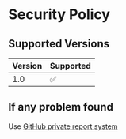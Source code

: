 # Security Policy

## Supported Versions

| Version | Supported          |
| ------- | ------------------ |
| 1.0     | ✅                |

## If any problem found
Use [GitHub private report system](https://docs.github.com/en/code-security/security-advisories/guidance-on-reporting-and-writing-information-about-vulnerabilities/privately-reporting-a-security-vulnerability)
